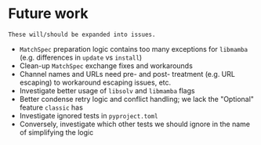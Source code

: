 # Future work

```{warning} WIP
These will/should be expanded into issues.
```

* `MatchSpec` preparation logic contains too many exceptions for `libmamba` (e.g. differences in `update` vs `install`)
* Clean-up `MatchSpec` exchange fixes and workarounds
* Channel names and URLs need pre- and post- treatment (e.g. URL escaping) to workaround escaping issues, etc.
* Investigate better usage of `libsolv` and `libmamba` flags
* Better condense retry logic and conflict handling; we lack the "Optional" feature `classic` has
* Investigate ignored tests in `pyproject.toml`
* Conversely, investigate which other tests we should ignore in the name of simplifying the logic
